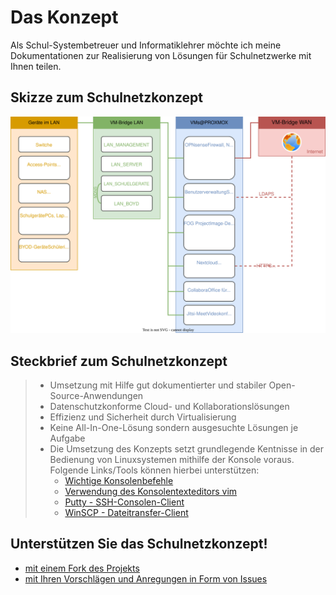 # Das Konzept

Als Schul-Systembetreuer und Informatiklehrer möchte ich meine Dokumentationen zur Realisierung von Lösungen für Schulnetzwerke mit Ihnen teilen.

## Skizze zum Schulnetzkonzept

![skizze schulnetzkonzept](_media/skizze_schulnetzkonzept.svg "Provided by schulnetzkonzept.de")

## Steckbrief zum Schulnetzkonzept

> - Umsetzung mit Hilfe gut dokumentierter und stabiler Open-Source-Anwendungen
> - Datenschutzkonforme Cloud- und Kollaborationslösungen
> - Effizienz und Sicherheit durch Virtualisierung
> - Keine All-In-One-Lösung sondern ausgesuchte Lösungen je Aufgabe
> - Die Umsetzung des Konzepts setzt grundlegende Kentnisse in der Bedienung von Linuxsystemen mithilfe der Konsole voraus. Folgende Links/Tools können hierbei unterstützen:
>   - [Wichtige Konsolenbefehle](https://www.shellbefehle.de/befehle)
>   - [Verwendung des Konsolentexteditors vim](https://devhints.io/vim)
>   - [Putty - SSH-Consolen-Client](https://www.putty.org)
>   - [WinSCP - Dateitransfer-Client](https://winscp.net)

## Unterstützen Sie das Schulnetzkonzept!

- [mit einem Fork des Projekts](https://github.com/mayerthomas/schulnetzkonzept)
- [mit Ihren Vorschlägen und Anregungen in Form von Issues](https://github.com/mayerthomas/schulnetzkonzept/issues)